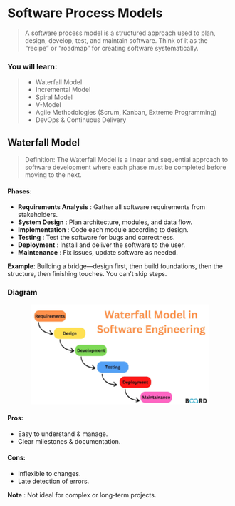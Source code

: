 # Software Process Models
> A software process model is a structured approach used to plan, design, develop, test, and maintain software. Think of it as the “recipe” or “roadmap” for creating software systematically.

### You will learn:
> - Waterfall Model
> - Incremental Model
> - Spiral Model
> - V-Model
> - Agile Methodologies (Scrum, Kanban, Extreme Programming)
> - DevOps & Continuous Delivery

## Waterfall Model
> Definition:
> The Waterfall Model is a linear and sequential approach to software development where each phase must be completed before moving to the next.


#### Phases:
- __Requirements Analysis__ : Gather all software requirements from stakeholders.
- __System Design__ : Plan architecture, modules, and data flow.
- __Implementation__ : Code each module according to design.
- __Testing__ : Test the software for bugs and correctness.
- __Deployment__ : Install and deliver the software to the user.
- __Maintenance__ : Fix issues, update software as needed.

__Example__: Building a bridge—design first, then build foundations, then the structure, then finishing touches. You can’t skip steps.

### Diagram

<div align="center">
<img src="assets/water fall model.png" alt="Waterfall Model Diagram" style="width:400px;">
  
</div>

#### Pros:

- Easy to understand & manage.
- Clear milestones & documentation.

#### Cons:

- Inflexible to changes.
- Late detection of errors.

__Note__ : Not ideal for complex or long-term projects.

